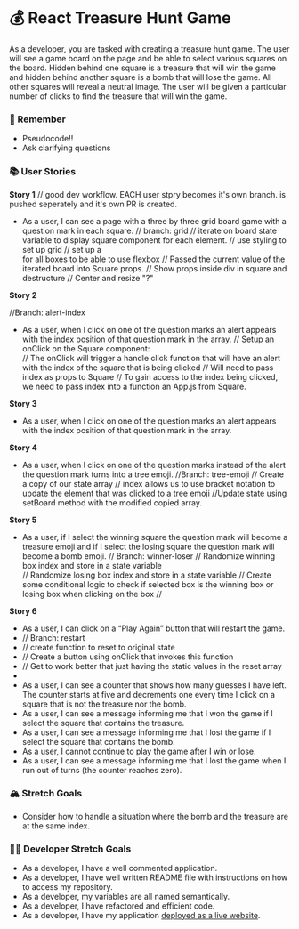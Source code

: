 # 💰 React Treasure Hunt Game

As a developer, you are tasked with creating a treasure hunt game. The user will see a game board on the page and be able to select various squares on the board. Hidden behind one square is a treasure that will win the game and hidden behind another square is a bomb that will lose the game. All other squares will reveal a neutral image. The user will be given a particular number of clicks to find the treasure that will win the game.

### 🤔 Remember

- Pseudocode!!
- Ask clarifying questions

### 📚 User Stories
**Story 1**
// good dev workflow. EACH user stpry becomes it's own branch. is pushed seperately and it's own PR is created.
- As a user, I can see a page with a three by three grid board game with a question mark in each square.
//  branch: grid
// iterate on board state variable to display square component for each element.
// use styling to set up grid
// set up a <div> for all boxes to be able to use flexbox
// Passed the current value of the iterated board into Square props.
// Show props inside div in square and destructure
// Center and resize "?"

**Story 2**

//Branch: alert-index    
- As a user, when I click on one of the question marks an alert appears with the index position of that question mark in the array.
// Setup an onClick on the Square component: <div>
// The onClick will trigger a handle click function that will have an alert with the index of the square that is being clicked
// Will need to pass index as props to Square
// To gain access to the index being clicked, we need to pass index into a function an App.js from Square.

**Story 3**
- As a user, when I click on one of the question marks an alert appears with the index position of that question mark in the array.

**Story 4**
- As a user, when I click on one of the question marks instead of the alert the question mark turns into a tree emoji.
//Branch: tree-emoji
// Create a copy of our state array
// index allows us to use bracket notation to update the element that was clicked to a tree emoji
//Update state using setBoard method with the modified copied array.

**Story 5**
- As a user, if I select the winning square the question mark will become a treasure emoji and if I select the losing square the question mark will become a bomb emoji.
  // Branch: winner-loser
  // Randomize winning box index and store in a state variable  
  // Randomize losing box index and store in a state variable 
  // Create some conditional logic to check if selected box is the winning box or losing box when clicking on the box
  // 

**Story 6**  
- As a user, I can click on a “Play Again” button that will restart the game.
- // Branch: restart
- // create function to reset to original state
- // Create a button using onClick that invokes this function
- // Get to work better that just having the static values in the reset array
- 
- As a user, I can see a counter that shows how many guesses I have left. The counter starts at five and decrements one every time I click on a square that is not the treasure nor the bomb.
- As a user, I can see a message informing me that I won the game if I select the square that contains the treasure.
- As a user, I can see a message informing me that I lost the game if I select the square that contains the bomb.
- As a user, I cannot continue to play the game after I win or lose.
- As a user, I can see a message informing me that I lost the game when I run out of turns (the counter reaches zero).

### 🏔 Stretch Goals

- Consider how to handle a situation where the bomb and the treasure are at the same index.

### 👩‍💻 Developer Stretch Goals

- As a developer, I have a well commented application.
- As a developer, I have well written README file with instructions on how to access my repository.
- As a developer, my variables are all named semantically.
- As a developer, I have refactored and efficient code.
- As a developer, I have my application [deployed as a live website](https://render.com/docs/deploy-create-react-app).
